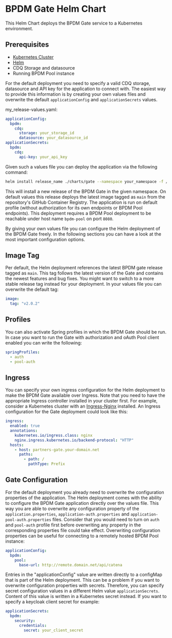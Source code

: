 # BPDM Gate Helm Chart

This Helm Chart deploys the BPDM Gate service to a Kubernetes environment.

## Prerequisites

* [Kubernetes Cluster](https://kubernetes.io)
* [Helm](https://helm.sh/docs/)
* CDQ Storage and datasource
* Running BPDM Pool instance

For the default deployment you need to specify a valid CDQ storage, datasource and API key for the application to connect with.
The easiest way to provide this information is by creating your own values files and overwrite the default `applicationConfig` and `applicationSecrets` values.

my_release-values.yaml:

```yaml
applicationConfig:
  bpdm:
    cdq:
      storage: your_storage_id
      datasource: your_datasource_id
applicationSecrets:
  bpdm:
    cdq:
      api-key: your_api_key
```

Given such a values file you can deploy the application via the following command:

```bash
helm install release_name ./charts/gate --namespace your_namespace -f /path/to/my_release-values.yaml
```

This will install a new release of the BPDM Gate in the given namespace.
On default values this release deploys the latest image tagged as `main` from the repository's GitHub Container Registry.
The application is run on default profile (without authorization for its own endpoints or BPDM Pool endpoints).
This deployment requires a BPDM Pool deployment to be reachable under host name `bpdm-pool` on port `8080`.

By giving your own values file you can configure the Helm deployment of the BPDM Gate freely.
In the following sections you can have a look at the most important configuration options.

## Image Tag

Per default, the Helm deployment references the latest BPDM gate release tagged as `main`.
This tag follows the latest version of the Gate and contains the newest features and bug fixes.
You might want to switch to a more stable release tag instead for your deployment.
In your values file you can overwrite the default tag:

```yaml
image:
  tag: "v2.0.2"
```

## Profiles

You can also activate Spring profiles in which the BPDM Gate should be run.
In case you want to run the Gate with authorization and oAuth Pool client enabled you can write the following:

```yaml
springProfiles:
  - auth
  - pool-auth
```

## Ingress

You can specify your own ingress configuration for the Helm deployment to make the BPDM Gate available over Ingress.
Note that you need to have the appropriate Ingress controller installed in your cluster first.
For example, consider a Kubernetes cluster with an [Ingress-Nginx](https://kubernetes.github.io/ingress-nginx/) installed.
An Ingress configuration for the Gate deployment could look like this:

```yaml
ingress:
  enabled: true
  annotations:
    kubernetes.io/ingress.class: nginx
    nginx.ingress.kubernetes.io/backend-protocol: "HTTP"
  hosts:
    - host: partners-gate.your-domain.net
      paths:
        - path: /
          pathType: Prefix
```

## Gate Configuration

For the default deployment you already need to overwrite the configuration properties of the application.
The Helm deployment comes with the ability to configure the BPDM Gate application directly over the values file.
This way you are able to overwrite any configuration property of the `application.properties`,  `application-auth.properties` and  `application-pool-auth.properties` files.
Consider that you would need to turn on `auth` and `pool-auth` profile first before overwriting any property in the corresponding properties file could take effect.
Overwriting configuration properties can be useful for connecting to a remotely hosted BPDM Pool instance:

```yaml
applicationConfig:
  bpdm:
    pool:
      base-url: http://remote.domain.net/api/catena
```

Entries in the "applicationConfig" value are written directly to a configMap that is part of the Helm deployment.
This can be a problem if you want to overwrite configuration properties with secrets.
Therefore, you can specify secret configuration values in a different Helm value `applicationSecrets`.
Content of this value is written in a Kubernetes secret instead.
If you want to specify a keycloak client secret for example:

```yaml
applicationSecrets:
  bpdm:
    security:
      credentials:
        secret: your_client_secret
```

